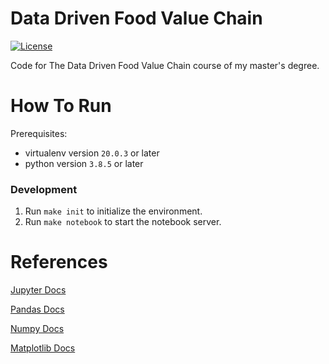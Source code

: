 # Data Driven Food Value Chain
[![License](https://img.shields.io/github/license/tomdewildt/data-driven-food-value-chain)](https://github.com/tomdewildt/data-driven-food-value-chain/blob/master/LICENSE)

Code for The Data Driven Food Value Chain course of my master's degree.

# How To Run

Prerequisites:
* virtualenv version ```20.0.3``` or later
* python version ```3.8.5``` or later

### Development

1. Run ```make init``` to initialize the environment.
2. Run ```make notebook``` to start the notebook server.

# References

[Jupyter Docs](https://jupyter.org/documentation)

[Pandas Docs](https://pandas.pydata.org/docs/)

[Numpy Docs](https://numpy.org/doc/)

[Matplotlib Docs](https://matplotlib.org/stable/contents.html)
